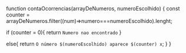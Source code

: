 function contaOcorrencias(arrayDeNumeros, numeroEscolhido) {
  const counter = arrayDeNumeros.filter((num)=>numero===numeroEscolhido).lenght;
  
  if (counter = 0){
    return `Numero nao encontrado`
  } 
  
else{
  return `O número $(numeroEscolhido) aparece $(counter) x`; 
}
}